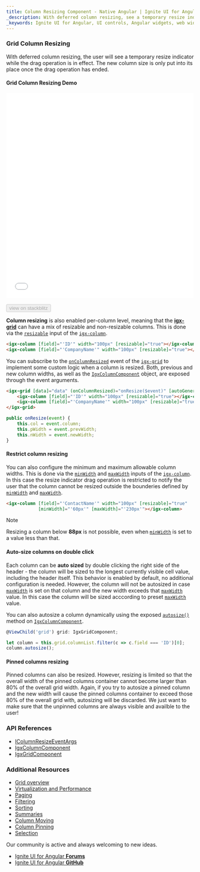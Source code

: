 ```yaml
---
title: Column Resizing Component - Native Angular | Ignite UI for Angular
_description: With deferred column resizing, see a temporary resize indicator while the drag operation is in effect with using the Ignite UI for Angular Column Resizing Component.
_keywords: Ignite UI for Angular, UI controls, Angular widgets, web widgets, UI widgets, Angular, Native Angular Components Suite, Native Angular Controls, Native Angular Components Library, Angular Data Grid component, Angular Data Grid control, Native Angular Components, Angular Grid component, Angular Grid control, Angular High Performance Grid, Column Resizing, Deferred Column Reszing, Grid Column Resizing, Angular Grid Column Resizing, Angular column
---
```


### Grid Column Resizing

With deferred column resizing, the user will see a temporary resize indicator while the drag operation is in effect. The new column size is only put into its place once the drag operation has ended.

#### Grid Column Resizing Demo

<div class="sample-container loading" style="height:550px">
    <iframe id="grid-resizing-sample-iframe" src='{environment:demosBaseUrl}/grid-resizing-sample' width="100%" height="100%" seamless frameBorder="0" onload="onSampleIframeContentLoaded(this);"></iframe>
</div>
<br/>
<div>
<button data-localize="stackblitz" disabled class="stackblitz-btn" data-iframe-id="grid-resizing-sample-iframe" data-demos-base-url="{environment:demosBaseUrl}">view on stackblitz</button>
</div>
<div class="divider--half"></div>

**Column resizing** is also enabled per-column level, meaning that the [**igx-grid**]({environment:angularApiUrl}/classes/igxgridcomponent.html) can have a mix of resizable and non-resizable columns. This is done via the [`resizable`]({environment:angularApiUrl}/classes/igxcolumncomponent.html#resizable) input of the [`igx-column`]({environment:angularApiUrl}/classes/igxcolumncomponent.html).

```html
<igx-column [field]="'ID'" width="100px" [resizable]="true"></igx-column>
<igx-column [field]="'CompanyName'" width="100px" [resizable]="true"></igx-column>
```

You can subscribe to the [`onColumnResized`]({environment:angularApiUrl}/classes/igxgridcomponent.html#oncolumnresized) event of the [`igx-grid`]({environment:angularApiUrl}/classes/igxgridcomponent.html) to implement some custom logic when a column is resized. Both, previous and new column widths, as well as the [`IgxColumnComponent`]({environment:angularApiUrl}/classes/igxcolumncomponent.html) object, are exposed through the event arguments.

```html
<igx-grid [data]="data" (onColumnResized)="onResize($event)" [autoGenerate]="false">
    <igx-column [field]="'ID'" width="100px" [resizable]="true"></igx-column>
    <igx-column [field]="'CompanyName'" width="100px" [resizable]="true"></igx-column>
</igx-grid>
```

```typescript
public onResize(event) {
    this.col = event.column;
    this.pWidth = event.prevWidth;
    this.nWidth = event.newWidth;
}
```

#### Restrict column resizing

You can also configure the minimum and maximum allowable column widths. This is done via the [`minWidth`]({environment:angularApiUrl}/classes/igxcolumncomponent.html#minwidth) and [`maxWidth`]({environment:angularApiUrl}/classes/igxcolumncomponent.html#maxwidth) inputs of the [`igx-column`]({environment:angularApiUrl}/classes/igxcolumncomponent.html). In this case the resize indicator drag operation is restricted to notify the user that the column cannot be resized outside the bounderies defined by [`minWidth`]({environment:angularApiUrl}/classes/igxcolumncomponent.html#minwidth) and [`maxWidth`]({environment:angularApiUrl}/classes/igxcolumncomponent.html#maxwidth).

```html
<igx-column [field]="'ContactName'" width="100px" [resizable]="true"
            [minWidth]="'60px'" [maxWidth]="'230px'"></igx-column>
```

> [!NOTE]
> Resizing a column below **88px** is not possible, even when [`minWidth`]({environment:angularApiUrl}/classes/igxcolumncomponent.html#minwidth) is set to a value less than that.

#### Auto-size columns on double click

Each column can be **auto sized** by double clicking the right side of the header - the column will be sized to the longest currently visible cell value, including the header itself. This behavior is enabled by default, no additional configuration is needed. However, the column will not be autosized in case [`maxWidth`]({environment:angularApiUrl}/classes/igxcolumncomponent.html#maxwidth) is set on that column and the new width exceeds that [`maxWidth`]({environment:angularApiUrl}/classes/igxcolumncomponent.html#maxwidth) value. In this case the column will be sized acccording to preset [`maxWidth`]({environment:angularApiUrl}/classes/igxcolumncomponent.html#maxwidth) value.

You can also autosize a column dynamically using the exposed [`autosize()`]({environment:angularApiUrl}/classes/igxcolumncomponent.html#autosize) method on [`IgxColumnComponent`]({environment:angularApiUrl}/classes/igxcolumncomponent.html).

```typescript
@ViewChild('grid') grid: IgxGridComponent;

let column = this.grid.columnList.filter(c => c.field === 'ID')[0];
column.autosize();
```

#### Pinned columns resizing

Pinned columns can also be resized. However, resizing is limited so that the overall width of the pinned columns container cannot become larger than 80% of the overall grid width.
Again, if you try to autosize a pinned column and the new width will cause the pinned columns container to exceed those 80% of the overall grid with, autosizing will be discarded. We just want to make sure that the unpinned columns are always visible and availble to the user!

### API References
<div class="divider--half"></div>

* [IColumnResizeEventArgs]({environment:angularApiUrl}/interfaces/icolumnresizeeventargs.html)
* [IgxColumnComponent]({environment:angularApiUrl}/classes/igxcolumncomponent.html)
* [IgxGridComponent]({environment:angularApiUrl}/classes/igxgridcomponent.html)

### Additional Resources
<div class="divider--half"></div>

* [Grid overview](grid.md)
* [Virtualization and Performance](grid_virtualization.md)
* [Paging](grid_paging.md)
* [Filtering](grid_filtering.md)
* [Sorting](grid_sorting.md)
* [Summaries](grid_summaries.md)
* [Column Moving](grid_column_moving.md)
* [Column Pinning](grid_column_pinning.md)
* [Selection](grid_selection.md)

<div class="divider--half"></div>
Our community is active and always welcoming to new ideas.

* [Ignite UI for Angular **Forums**](https://www.infragistics.com/community/forums/f/ignite-ui-for-angular)
* [Ignite UI for Angular **GitHub**](https://github.com/IgniteUI/igniteui-angular)
